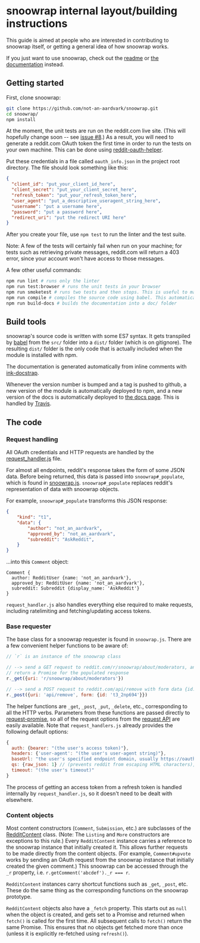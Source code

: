 # snoowrap internal layout/building instructions

This guide is aimed at people who are interested in contributing to snoowrap itself, or getting a general idea of how snoowrap works.

If you just want to use snoowrap, check out the [readme](https://github.com/not-an-aardvark/snoowrap/blob/master/README.md) or [the documentation](https://not-an-aardvark.github.io/snoowrap/) instead.

## Getting started

First, clone snoowrap:

```bash
git clone https://github.com/not-an-aardvark/snoowrap.git
cd snoowrap/
npm install
```

At the moment, the unit tests are run on the reddit.com live site. (This will hopefully change soon -- see [issue #8](https://github.com/not-an-aardvark/snoowrap/issues/8).) As a result, you will need to generate a reddit.com OAuth token the first time in order to run the tests on your own machine. This can be done using [reddit-oauth-helper](https://github.com/not-an-aardvark/reddit-oauth-helper).

Put these credentials in a file called `oauth_info.json` in the project root directory. The file should look something like this:

```json
{
  "client_id": "put_your_client_id_here",
  "client_secret": "put_your_client_secret_here",
  "refresh_token": "put_your_refresh_token_here",
  "user_agent": "put_a_descriptive_useragent_string_here",
  "username": "put a username here",
  "password": "put a password here",
  "redirect_uri": "put the redirect URI here"
}
```

After you create your file, use `npm test` to run the linter and the test suite.

Note: A few of the tests will certainly fail when run on your machine; for tests such as retrieving private messages, reddit.com will return a 403 error, since your account won't have access to those messages.

A few other useful commands:

```bash
npm run lint # runs only the linter
npm run test:browser # runs the unit tests in your browser
npm run smoketest # runs two tests and then stops. This is useful to make sure your setup is correct.
npm run compile # compiles the source code using babel. This automatically gets run before the tests are run, but it's useful if you want to use `require('.')` in the node REPL.
npm run build-docs # builds the documentation into a doc/ folder
```

## Build tools
snoowrap's source code is written with some ES7 syntax. It gets transpiled by [babel](https://babeljs.io/) from the `src/` folder into a `dist/` folder (which is on gitignore). The resulting `dist/` folder is the only code that is actually included when the module is installed with npm.

The documentation is generated automatically from inline comments with [ink-docstrap](https://github.com/docstrap/docstrap).

Whenever the version number is bumped and a tag is pushed to github, a new version of the module is automatically deployed to npm, and a new version of the docs is automatically deployed to [the docs page](https://not-an-aardvark.github.io/snoowrap). This is handled by [Travis](https://travis-ci.org/not-an-aardvark/snoowrap).

## The code

### Request handling

All OAuth credentials and HTTP requests are handled by the [request_handler.js](./request_handler.js) file.

For almost all endpoints, reddit's response takes the form of some JSON data. Before being returned, this data is passed into `snoowrap#_populate`, which is found in [snoowrap.js](./snoowrap.js). `snoowrap#_populate` replaces reddit's representation of data with snoowrap objects.

For example, `snoowrap#_populate` transforms this JSON response:

```json
{
    "kind": "t1",
    "data": {
        "author": "not_an_aardvark",
        "approved_by": "not_an_aardvark",
        "subreddit": "AskReddit",
    }
}
```

...into this `Comment` object:

```
Comment {
  author: RedditUser {name: 'not_an_aardvark'},
  approved_by: RedditUser {name: 'not_an_aardvark'},
  subreddit: Subreddit {display_name: 'AskReddit'}
}
```

`request_handler.js` also handles everything else required to make requests, including ratelimiting and fetching/updating access tokens.

### Base requester

The base class for a snoowrap requester is found in `snoowrap.js`. There are a few convenient helper functions to be aware of:

```js
// `r` is an instance of the snoowrap class

// --> send a GET request to reddit.com/r/snoowrap/about/moderators, and
// return a Promise for the populated response
r._get({uri: 'r/snoowrap/about/moderators'})

// --> send a POST request to reddit.com/api/remove with form data {id: 't3_2np694'}
r._post({uri: 'api/remove', form: {id: 't3_2np694'}})
```

The helper functions are `_get`, `_post`, `_put`, `_delete`, etc., corresponding to all the HTTP verbs. Parameters from these functions are passed directly to [request-promise](https://github.com/request/request-promise), so all of the request options from the [request API](https://www.npmjs.com/package/request) are easily available. Note that `request_handlers.js` already provides the following default options:

```js
{
  auth: {bearer: "(the user's access token)"},
  headers: {'user-agent': "(the user's user-agent string)"},
  baseUrl: "the user's specified endpoint domain, usually https://oauth.reddit.com",
  qs: {raw_json: 1} // (prevents reddit from escaping HTML characters),
  timeout: "(the user's timeout)"
}
```

The process of getting an access token from a refresh token is handled internally by `request_handler.js`, so it doesn't need to be dealt with elsewhere.

### Content objects

Most content constructors (`Comment`, `Submission`, etc.) are subclasses of the [RedditContent](./objects/RedditContent.js) class. (Note: The `Listing` and `More` constructors are exceptions to this rule.) Every `RedditContent` instance carries a reference to the snoowrap instance that initially created it. This allows further requests to be made directly from the content objects. (For example, `Comment#upvote` works by sending an OAuth request from the snoowrap instance that initially created the given comment.) This snoowrap can be accessed through the `_r` property, i.e. `r.getComment('abcdef')._r === r`.

`RedditContent` instances carry shortcut functions such as `_get`, `_post`, etc. These do the same thing as the corresponding functions on the snoowrap prototype.

`RedditContent` objects also have a `_fetch` property. This starts out as `null` when the object is created, and gets set to a Promise and returned when `fetch()` is called for the first time. All subsequent calls to `fetch()` return the same Promise. This ensures that no objects get fetched more than once (unless it is explicitly re-fetched using `refresh()`).
